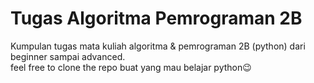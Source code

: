 # Tugas Algoritma Pemrograman 2B
Kumpulan tugas mata kuliah algoritma & pemrograman 2B (python) dari beginner sampai advanced. <br> feel free to clone the repo buat yang mau belajar python😉
